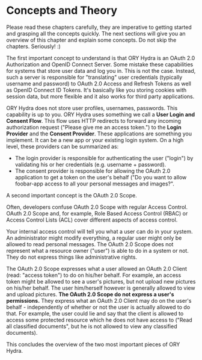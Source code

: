 # Concepts and Theory

<!-- toc -->

Please read these chapters carefully, they are imperative to getting started and grasping all the concepts quickly. The
next sections will give you an overview of this chapter and explain some concepts. Do not skip the chapters. Seriously! :)

The first important concept to understand is that ORY Hydra is an OAuth 2.0 Authorization and OpenID Connect Server.
Some mistake these capabilities for systems that store user data and log you in. This is not the case. Instead, such a
server is responsible for "translating" user credentials (typically username and password) to OAuth 2.0 Access and Refresh Tokens
as well as OpenID Connect ID Tokens. It's basically like you storing cookies with session data, but more flexible and it also
works for third party applications.

ORY Hydra does not store user profiles, usernames, passwords. This capability is up to you. ORY Hydra uses something we
call a **User Login and Consent Flow**. This flow uses HTTP redirects to forward any incoming authorization request ("Please give
me an access token.") to the **Login Provider** and the **Consent Provider**. These applications are something you implement.
It can be a new app or your existing login system. On a high level, these providers can be summarized as:

- The login provider is responsible for authenticating the user ("login") by validating his or her credentials (e.g. username + password).
- The consent provider is responsible for allowing the OAuth 2.0 application to get a token on the user's behalf ("Do you want
to allow foobar-app access to all your personal messages and images?".

A second important concept is the OAuth 2.0 Scope.

Often, developers confuse OAuth 2.0 Scope with regular Access Control. OAuth 2.0 Scope and, for example, Role Based Access
Control (RBAC) or Access Control Lists (ACL) cover different aspects of access control.

Your internal access control will tell you what a user can do in your system. An administrator might modify everything,
a regular user might only be allowed to read personal messages. The OAuth 2.0 Scope does not represent what a resource owner ("user") is able to
do in a system or not. They do not express things like administrative rights.

The OAuth 2.0 Scope expresses what a user allowed an OAuth 2.0 Client (read: "access token") to do on his/her behalf.
For example, an access token might be allowed to see a user's pictures, but not upload new pictures on his/her behalf.
The user him/herself however is generally allowed to view and upload pictures. **The OAuth 2.0 Scope do not express a user's permissions.**
They express what an OAuth 2.0 Client may do on the user's behalf - independently of whether or not the user is actually allowed
to do that. For example, the user could lie and say that the client is allowed to access some protected resource which
he does not have access to ("Read all classified documents", but he is not allowed to view any classified documents).

This concludes the overview of the two most important pieces of ORY Hydra.
